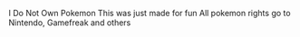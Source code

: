 I Do Not Own Pokemon
This was just made for fun
All pokemon rights go to Nintendo, Gamefreak and others

